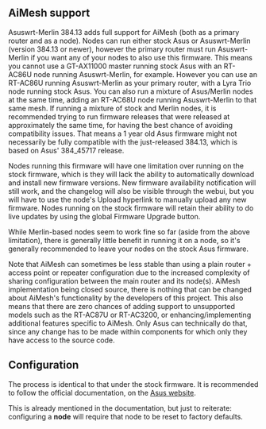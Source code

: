 ## AiMesh support
Asuswrt-Merlin 384.13 adds full support for AiMesh (both as a primary router and as a node).  Nodes can run either stock Asus or Asuswrt-Merlin (version 384.13 or newer), however the primary router must run Asuswrt-Merlin if you want any of your nodes to also use this firmware. This means you cannot use a GT-AX11000 master running stock Asus with an RT-AC86U node running Asuswrt-Merlin, for example. However you can use an RT-AC86U running Asuswrt-Merlin as your primary router, with a Lyra Trio node running stock Asus.  You can also run a mixture of Asus/Merlin nodes at the same time, adding an RT-AC68U node running Asuswrt-Merlin to that same mesh.  If running a mixture of stock and Merlin nodes, it is recommended trying to run firmware releases that were released at approximately the same time, for having the best chance of avoiding compatibility issues.  That means a 1 year old Asus firmware might not necessarily be fully compatible with the just-released 384.13, which is based on Asus' 384_45717 release.

Nodes running this firmware will have one limitation over running on the stock firmware, which is they will lack the ability to automatically download and install new firmware versions.  New firmware availability notification will still work, and the changelog will also be visible through the webui, but you will have to use the node's Upload hyperlink to manually upload any new firmware.  Nodes running on the stock firmware will retain their ability to do live updates by using the global Firmware Upgrade button.

While Merlin-based nodes seem to work fine so far (aside from the above limitation), there is generally little benefit in running it on a node, so it's generally recommended to leave your nodes on the stock Asus firmware.

Note that AiMesh can sometimes be less stable than using a plain router + access point or repeater configuration due to the increased complexity of sharing configuration between the main router and its node(s).  AiMesh implementation being closed source, there is nothing that can be changed about AiMesh's functionality by the developers of this project.  This also means that there are zero chances of adding support to unsupported models such as the RT-AC87U or RT-AC3200, or enhancing/implementing additional features specific to AiMesh.  Only Asus can technically do that, since any change has to be made within components for which only they have access to the source code.

## Configuration
The process is identical to that under the stock firmware.  It is recommended to follow the official documentation, on the [Asus website](https://www.asus.com/ca-en/support/FAQ/1035087).

This is already mentioned in the documentation, but just to reiterate: configuring a **node** will require that node to be reset to factory defaults.
